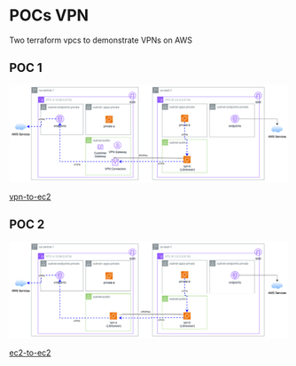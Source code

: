 # POCs VPN

Two terraform vpcs to demonstrate VPNs on AWS

## POC 1

![architecture](./images/poc-vpn-to-ec2.drawio.png)

[vpn-to-ec2](./vpn-to-ec2/README.md)

## POC 2

![architecture](./images/poc-vpn-to-ec2-EC2-to-EC2.drawio.png)

[ec2-to-ec2](./ec2-to-ec2/README.md)
